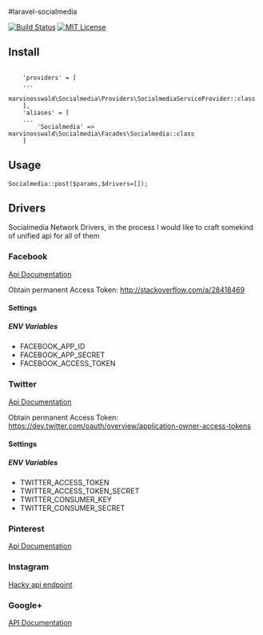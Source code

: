 #laravel-socialmedia

[![Build Status](https://travis-ci.org/marvinosswald/laravel-socialmedia.svg?branch=master)](https://travis-ci.org/marvinosswald/laravel-socialmedia)
[![MIT License](https://img.shields.io/packagist/l/marvinosswald/laravel-socialmedia.svg?style=flat-square)](https://packagist.org/packages/marvinosswald/laravel-socialmedia)

## Install
```

    'providers' = [
    ...
        marvinosswald\Socialmedia\Providers\SocialmediaServiceProvider::class
    ],
    'aliases' = [
    ...
        'Socialmedia' => marvinosswald\Socialmedia\Facades\Socialmedia::class
    ]
```

## Usage

```
Socialmedia::post($params,$drivers=[]);
```

## Drivers

Socialmedia Network Drivers, in the process I would like to craft somekind of unified api for all of them

### Facebook

[Api Documentation](https://developers.facebook.com/docs/graph-api/reference/v2.7/post)

Obtain permanent Access Token: http://stackoverflow.com/a/28418469
#### Settings
##### ENV Variables
 - FACEBOOK_APP_ID
 - FACEBOOK_APP_SECRET
 - FACEBOOK_ACCESS_TOKEN

### Twitter

[Api Documentation](https://dev.twitter.com/rest/reference/post/statuses/update)

Obtain permanent Access Token: https://dev.twitter.com/oauth/overview/application-owner-access-tokens

#### Settings
##### ENV Variables
 - TWITTER_ACCESS_TOKEN
 - TWITTER_ACCESS_TOKEN_SECRET
 - TWITTER_CONSUMER_KEY
 - TWITTER_CONSUMER_SECRET

### Pinterest

[Api Documentation](https://developers.pinterest.com/docs/api/pins/)

### Instagram

[Hacky api endpoint](http://stackoverflow.com/a/26186389)

### Google+

[API Documentation](https://developers.google.com/+/domains/api/activities/insert)